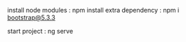 install node modules : npm install
extra dependency : npm i bootstrap@5.3.3

start project : ng serve
